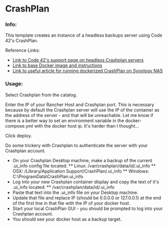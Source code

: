 # CrashPlan

### Info:

This template creates an instance of a headless backups server using Code 42's CrashPlan.

Reference Links:

* [Link to Code 42's support page on headless Crashplan servers](https://support.code42.com/CrashPlan/4/Configuring/Using_CrashPlan_On_A_Headless_Computer)
* [Link to base Docker image and instructions](https://github.com/JrCs/docker-crashplan)
* [Link to useful article for running dockerized CrashPlan on Synology NAS](https://miketabor.com/run-crashplan-docker-synology-nas/)
 
### Usage:

 Select Crashplan from the catalog. 
 
 Enter the IP of your Rancher Host and Crashplan port. This is necessary because by default the
 Crashplan server will use the IP of the container as the address of the server - and that will be unreachable.
 Let me know if there is a better way to set an environment variable in the docker-compose.yml
 with the docker host ip.  It's harder than I thought...
 
 Click deploy.
 
 Do some trickery with Crashplan to authenticate the server with your Crashplan account.
 
 * On your Crashplan Desktop machine, make a backup of the current .ui_info config file located:
 ** Linux: /var/crashplan/data/id/.ui_info
 ** OSX: /Library/Application Support/CrashPlan/.ui_info
 ** Windows: C:\ProgramData\CrashPlan\.ui_info
 * Log into your new Crashplan container display and copy the text of it's .ui_info located:
 ** /var/crashplan/data/id/.ui_info
 * Paste that text into the .ui_info file on your Desktop machine.
 * Update that file and replace IP (should be 0.0.0.0 or 127.0.0.1) at the end of the first line in that file with the IP of your docker host.
 * Start your local CrashPlan GUI - you should be prompted to log into your Crashplan account.
 * You should see your docker host as a backup target.
 
 
 
 
